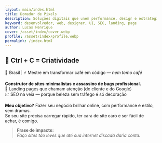 ```yaml
---
layout: main/index.html
title: Domador de Pixels
description: Soluções digitais que unem performance, design e estratégia.
keyword: desenvolvedor, web, designer, UI, SEO, landing, page
author: Lucas Henrique
cover: /asset/index/cover.webp
profile: /asset/index/profile.webp
permalink: /index.html
---
```


## 🎈 Ctrl + C = Criatividade

🌵 Brasil | ⚡ Mestre em transformar café em código — _nem tomo café_

**Construtor de sites minimalistas e assassino de bugs profissional.**  
🎯 Landing pages que chamam atenção (do cliente e do Google)  
📈 SEO na veia — porque beleza sem tráfego é só decoração

**Meu objetivo?** Fazer seu negócio brilhar online, com performance e estilo, sem dramas.  
Se seu site precisa carregar rápido, ter cara de site caro e ser fácil de achar, é comigo.

> **Frase de impacto:**  
> _Faço sites tão leves que até sua internet discada daria conta._

